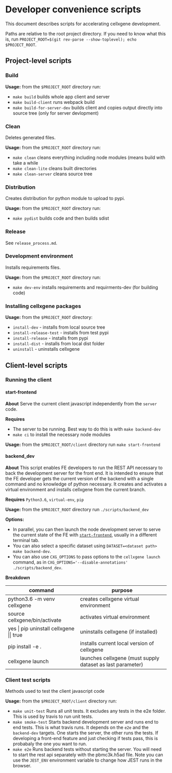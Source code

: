 # Developer convenience scripts

This document describes scripts for accelerating cellxgene development.

Paths are relative to the root project directory. If you need to know what
this is, run `PROJECT_ROOT=$(git rev-parse --show-toplevel); echo
$PROJECT_ROOT`.

## Project-level scripts

### Build

**Usage:** from the `$PROJECT_ROOT` directory run:
* `make build` builds whole app client and server
* `make build-client` runs webpack build
* `make build-for-server-dev` builds client and copies output directly into
  source tree (only for server devlopment)

### Clean

Deletes generated files.

**Usage:** from the `$PROJECT_ROOT` directory run:
* `make clean` cleans everything including node modules (means build with take
  a while
* `make clean-lite` cleans built directories
* `make clean-server` cleans source tree

### Distribution

Creates distribution for python module to upload to pypi.

**Usage:** from the `$PROJECT_ROOT` directory run:
* `make pydist` builds code and then builds sdist

### Release

See `release_process.md`.

### Development environment

Installs requirements files.

**Usage:** from the `$PROJECT_ROOT` directory run:
* `make dev-env` installs requirements and requirments-dev (for building code)

### Installing cellxgene packages

**Usage:** from the `$PROJECT_ROOT` directory:
* `install-dev` - installs from local source tree
* `install-release-test` - installs from test pypi
* `install-release` - installs from pypi
* `install-dist` - installs from local dist folder
* `uninstall` - uninstalls cellxgene

## Client-level scripts

### Running the client

#### start-frontend

**About** Serve the current client javascript independently from the `server` code.

**Requires**
* The server to be running. Best way to do this is with `make backend-dev`
* `make ci` to install the necessary node modules

**Usage:** from the `$PROJECT_ROOT/client` directory run `make start-frontend`

#### backend_dev

**About** This script enables FE developers to run the REST API necessary to
back the development server for the front end. It is intended to ensure that
the FE developer gets the current version of the backend with a single command
and no knowledge of python necessary. It creates and activates a virtual
environment and installs cellxgene from the current branch.

**Requires** `Python3.6`, `virtual-env`, `pip`

**Usage:** from the `$PROJECT_ROOT` directory run `./scripts/backend_dev`

**Options:**
* In parallel, you can then launch the node development server to serve the
  current state of the FE with [`start-frontend`](#start-frontend), usually in
  a different terminal tab.
* You can also select a specific dataset using `DATASET=<dataset path> make
  backend-dev`.
* You can also use `CXG_OPTIONS` to pass options to the `cellxgene launch`
  command, as in `CXG_OPTIONS='--disable-annotations' ./scripts/backend_dev`.

**Breakdown**

| command                                  | purpose                                                    |
| ---------------------------------------- | ---------------------------------------------------------- |
| python3.6 -m venv cellxgene              | creates cellxgene virtual environment                      |
| source cellxgene/bin/activate            | activates virtual environment                              |
| yes \| pip uninstall cellxgene \|\| true | uninstalls cellxgene (if installed)                        |
| pip install -e .                         | installs current local version of cellxgene                |
| cellxgene launch                         | launches cellxgene (must supply dataset as last parameter) |

### Client test scripts

Methods used to test the client javascript code

**Usage:** from the `$PROJECT_ROOT/client` directory run:
* `make unit-test` Runs all unit tests. It excludes any tests in the e2e
  folder. This is used by travis to run unit tests.
* `make smoke-test` Starts backend development server and runs end to end
  tests. This is what travis runs. It depends on the `e2e` and the
  `backend-dev` targets. One starts the server, the other runs the tests. If
  developing a front-end feature and just checking if tests pass, this is
  probabaly the one you want to run.
* `make e2e` Runs backend tests without starting the server. You will need to
  start the rest api separately with the pbmc3k.h5ad file. Note you can use
  the `JEST_ENV` environment variable to change how JEST runs in the browser.
